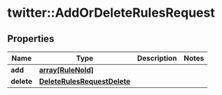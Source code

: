 # twitter::AddOrDeleteRulesRequest


## Properties
Name | Type | Description | Notes
------------ | ------------- | ------------- | -------------
**add** | [**array[RuleNoId]**](RuleNoId.md) |  | 
**delete** | [**DeleteRulesRequestDelete**](DeleteRulesRequest_delete.md) |  | 


